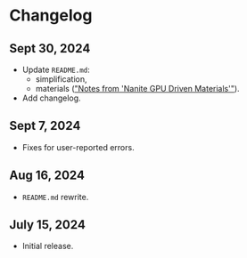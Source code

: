 # Changelog


## Sept 30, 2024

- Update `README.md`:
    - simplification,
    - materials (["Notes from 'Nanite GPU Driven Materials'"](https://www.sctheblog.com/blog/nanite-materials-notes/)).
- Add changelog.


## Sept 7, 2024

- Fixes for user-reported errors.


## Aug 16, 2024

- `README.md` rewrite.


## July 15, 2024

- Initial release.
